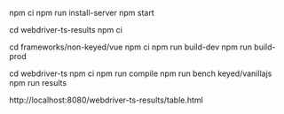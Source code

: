 <!--
 * @Author: chenzhongsheng
 * @Date: 2025-08-14 19:23:48
 * @Description: Coding something
-->
npm ci
npm run install-server
npm start

cd webdriver-ts-results
npm ci

cd frameworks/non-keyed/vue
npm ci
npm run build-dev
npm run build-prod

cd webdriver-ts
npm ci
npm run compile
npm run bench keyed/vanillajs
npm run results


http://localhost:8080/webdriver-ts-results/table.html